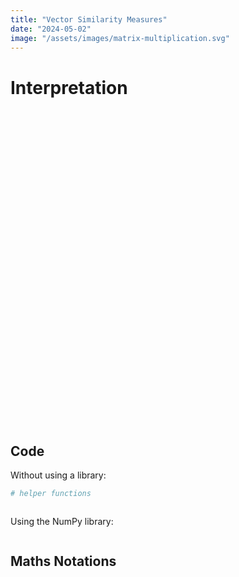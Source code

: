 ```yaml
---
title: "Vector Similarity Measures"
date: "2024-05-02"
image: "/assets/images/matrix-multiplication.svg"
---
```


 

# Interpretation

<div id="html" markdown="0">

  <div id="jxgbox" class="jxgbox" style="width: 100%; aspect-ratio : 1 / 1;"></div>

  <script>
    {% include vector-similarity-measures/graph.js %}
  </script>

</div>

## Code

Without using a library:


```python
# helper functions



```

Using the NumPy library:


```python

```

## Maths Notations


